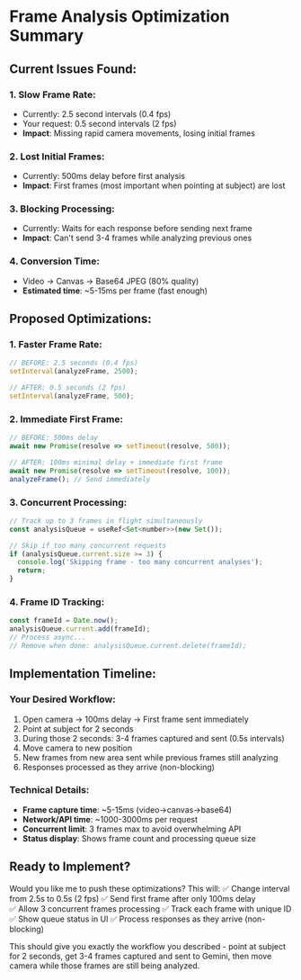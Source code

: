 # Frame Analysis Optimization Summary

## Current Issues Found:

### 1. **Slow Frame Rate**: 
- Currently: 2.5 second intervals (0.4 fps)
- Your request: 0.5 second intervals (2 fps)
- **Impact**: Missing rapid camera movements, losing initial frames

### 2. **Lost Initial Frames**:
- Currently: 500ms delay before first analysis
- **Impact**: First frames (most important when pointing at subject) are lost

### 3. **Blocking Processing**:
- Currently: Waits for each response before sending next frame
- **Impact**: Can't send 3-4 frames while analyzing previous ones

### 4. **Conversion Time**:
- Video → Canvas → Base64 JPEG (80% quality)
- **Estimated time**: ~5-15ms per frame (fast enough)

## Proposed Optimizations:

### 1. **Faster Frame Rate**:
```javascript
// BEFORE: 2.5 seconds (0.4 fps)
setInterval(analyzeFrame, 2500);

// AFTER: 0.5 seconds (2 fps) 
setInterval(analyzeFrame, 500);
```

### 2. **Immediate First Frame**:
```javascript
// BEFORE: 500ms delay
await new Promise(resolve => setTimeout(resolve, 500));

// AFTER: 100ms minimal delay + immediate first frame
await new Promise(resolve => setTimeout(resolve, 100));
analyzeFrame(); // Send immediately
```

### 3. **Concurrent Processing**:
```javascript
// Track up to 3 frames in flight simultaneously
const analysisQueue = useRef<Set<number>>(new Set());

// Skip if too many concurrent requests
if (analysisQueue.current.size >= 3) {
  console.log('Skipping frame - too many concurrent analyses');
  return;
}
```

### 4. **Frame ID Tracking**:
```javascript
const frameId = Date.now();
analysisQueue.current.add(frameId);
// Process async...
// Remove when done: analysisQueue.current.delete(frameId);
```

## Implementation Timeline:

### **Your Desired Workflow**:
1. Open camera → 100ms delay → First frame sent immediately
2. Point at subject for 2 seconds
3. During those 2 seconds: 3-4 frames captured and sent (0.5s intervals)
4. Move camera to new position
5. New frames from new area sent while previous frames still analyzing
6. Responses processed as they arrive (non-blocking)

### **Technical Details**:
- **Frame capture time**: ~5-15ms (video→canvas→base64)
- **Network/API time**: ~1000-3000ms per request
- **Concurrent limit**: 3 frames max to avoid overwhelming API
- **Status display**: Shows frame count and processing queue size

## Ready to Implement?

Would you like me to push these optimizations? This will:
✅ Change interval from 2.5s to 0.5s (2 fps)
✅ Send first frame after only 100ms delay  
✅ Allow 3 concurrent frames processing
✅ Track each frame with unique ID
✅ Show queue status in UI
✅ Process responses as they arrive (non-blocking)

This should give you exactly the workflow you described - point at subject for 2 seconds, get 3-4 frames captured and sent to Gemini, then move camera while those frames are still being analyzed.